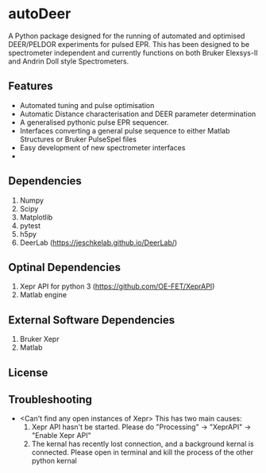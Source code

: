 # autoDeer
A Python package designed for the running of automated and optimised DEER/PELDOR experiments for pulsed EPR. This has been designed to be spectrometer independent and currently functions on both Bruker Elexsys-II and Andrin Doll style Spectrometers. 

## Features
- Automated tuning and pulse optimisation
- Automatic Distance characterisation and DEER parameter determination
- A generalised pythonic pulse EPR sequencer.
- Interfaces converting a general pulse sequence to either Matlab Structures or Bruker PulseSpel files 
- Easy development of new spectrometer interfaces
- 

## Dependencies
1) Numpy
2) Scipy
3) Matplotlib
4) pytest
5) h5py
8) DeerLab (https://jeschkelab.github.io/DeerLab/)

## Optinal Dependencies
1) Xepr API for python 3 (https://github.com/OE-FET/XeprAPI)
2) Matlab engine

## External Software Dependencies
1) Bruker Xepr
2) Matlab

## License

## Troubleshooting
- <Can't find any open instances of Xepr>
    This has two main causes:
    1) Xepr API hasn't be started. Please do "Processing" -> "XeprAPI" -> "Enable Xepr API"
    2) The kernal has recently lost connection, and a background kernal is connected. Please open <htop> in terminal and
    kill the process of the other python kernal


